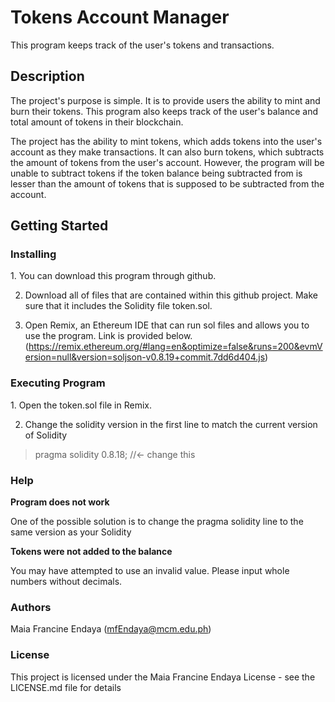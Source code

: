 <h1>Tokens Account Manager</h1>
<p>This program keeps track of the user's tokens and transactions.</p>

<h2>Description</h2>
<p>The project's purpose is simple. It is to provide users the ability to mint and burn their tokens. This program also keeps track of the user's balance and total amount of tokens in their blockchain.</p>
<p>The project has the ability to mint tokens, which adds tokens into the user's account as they make transactions. It can also burn tokens, which subtracts the amount of tokens from the user's account. However, the program will be unable to subtract tokens if the token balance being subtracted from is lesser than the amount of tokens that is supposed to be subtracted from the account.</p>

<h2>Getting Started</h2>
<h3>Installing</h3>
1. You can download this program through github.

2. Download all of files that are contained within this github project. Make sure that it includes the Solidity file token.sol.

3. Open Remix, an Ethereum IDE that can run sol files and allows you to use the program. Link is provided below.(https://remix.ethereum.org/#lang=en&optimize=false&runs=200&evmVersion=null&version=soljson-v0.8.19+commit.7dd6d404.js)

<h3>Executing Program</h3>
1. Open the token.sol file in Remix.

2. Change the solidity version in the first line to match the current version of Solidity

> pragma solidity 0.8.18; //<- change this

<h3>Help</h3>
<b>Program does not work</b>
<p>One of the possible solution is to change the pragma solidity line to the same version as your Solidity</p>

<b>Tokens were not added to the balance</b>
<p>You may have attempted to use an invalid value. Please input whole numbers without decimals.</p>


<h3>Authors</h3>

Maia Francine Endaya
(mfEndaya@mcm.edu.ph)

<h3>License</h3>
This project is licensed under the Maia Francine Endaya License - see the LICENSE.md file for details
